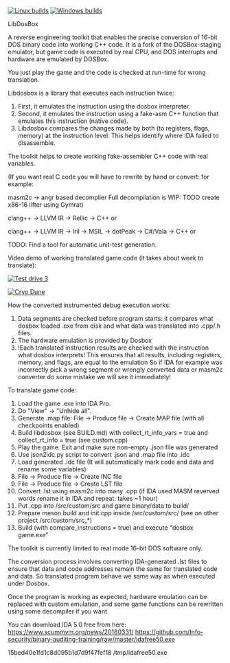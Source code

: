 [![Linux builds](https://github.com/xor2003/libdosbox/actions/workflows/linux.yml/badge.svg)](https://github.com/xor2003/libdosbox/actions/workflows/linux.yml)
[![Windows builds](https://github.com/xor2003/libdosbox/actions/workflows/windows.yml/badge.svg)](https://github.com/xor2003/libdosbox/actions/workflows/windows.yml)

LibDosBox

A reverse engineering toolkit that enables the precise conversion of 16-bit DOS binary code into working C++ code. 
It is a fork of the DOSBox-staging emulator, but game code is executed by real CPU, and DOS interrupts and hardware are emulated by DOSBox. 

You just play the game and the code is checked at run-time for wrong translation.

Libdosbox is a library that executes each instruction twice:
1. First, it emulates the instruction using the dosbox interpreter.
2. Second, it emulates the instruction using a fake-asm C++ function that emulates this instruction (native code). 
3. Libdosbox compares the changes made by both (to registers, flags, memory) at the instruction level.
This helps identify where IDA failed to disassemble.

The toolkit helps to create working fake-assembler C++ code with real variables.

(If you want real C code you will have to rewrite by hand or convert:
for example:

masm2c -> angr based decomplier
Full decompilation is WIP: TODO create x86-16 lifter using Gymrat)

clang++ -> LLVM IR -> Rellic -> C++
or

clang++ -> LLVM IR -> Iril -> MSIL -> dotPeak -> C#/Vala -> C++
or 

TODO: Find a tool for automatic unit-test generation.

Video demo of working translated game code (it takes about week to translate):

[![Test drive 3](http://img.youtube.com/vi/MzK9RVgeWGM/0.jpg)](http://www.youtube.com/watch?v=MzK9RVgeWGM "Test drive 3")

[![Cryo Dune](http://img.youtube.com/vi/f-HArAmtXTc/0.jpg)](http://www.youtube.com/watch?v=f-HArAmtXTc "Cryo Dune")

How the converted instrumented debug execution works:
1. Data segments are checked before program starts: it compares what dosbox loaded .exe from disk and what data was translated into .cpp/.h files.
2. The hardware emulation is provided by Dosbox
3. !Each translated instruction results are checked with the instruction what dosbox interprets! This ensures that all results, including registers, memory, and flags, are equal to the emulation
So if IDA for example was incorrectly pick a wrong segment or wrongly converted data or masm2c converter do some mistake we will see it immediately!

To translate game code:
1. Load the game .exe into IDA Pro.
2. Do "View" -> "Unhide all".
3. Generate .map file: File -> Produce file -> Create MAP file (with all checkpoints enabled)
4. Build libdosbox (see BUILD.md) with collect_rt_info_vars = true and collect_rt_info = true (see custom.cpp)
5. Play the game. Exit and make sure non-empty .json file was generated
6. Use json2idc.py script to convert .json and .map file into .idc
7. Load generated .idc file (It will automatically mark code and data and rename some variables)
8. File -> Produce file -> Create INC file
9. File -> Produce file -> Create LST file
10. Convert .lst using masm2c into many .cpp (if IDA used MASM reverved words rename it in IDA and repeat: takes ~1 hour)
11. Put .cpp into /src/custom/src and game binary/data to build/
12. Prepare meson.build and init.cpp inside /src/custom/src/ (see on other project /src/custom/src_*) 
13. Build (with compare_instructions = true) and execute "dosbox game.exe"

The toolkit is currently limited to real mode 16-bit DOS software only. 

The conversion process involves converting IDA-generated .lst files 
to ensure that data and code addresses remain the same for translated code and data. 
So translated program behave we same way as when executed under Dosbox.

Once the program is working as expected, hardware emulation can be replaced with custom emulation, and some game functions can be rewritten using some decompiler if you want

You can download IDA 5.0 free from here:
https://www.scummvm.org/news/20180331/
https://github.com/Info-security/binary-auditing-training/raw/master/idafree50.exe

15bed40e1fd1c8d095b1d7d9f47fef18  /tmp/idafree50.exe
